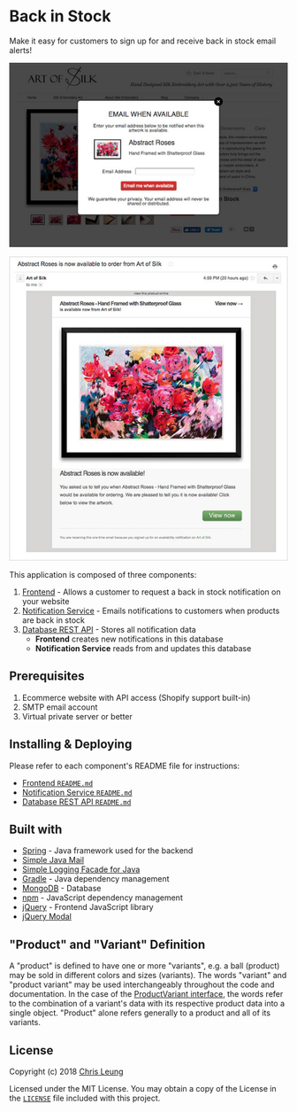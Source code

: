 # Back in Stock

Make it easy for customers to sign up for and receive back in stock email alerts!

![Example Notification Form](FrontEnd/doc/sample2.jpg "Example Notification Form")

![Example Email Notification](NotificationService/doc/sample.jpg "Example Email Notification")

This application is composed of three components:

1. [Frontend](FrontEnd) - Allows a customer to request a back in stock notification on your website
2. [Notification Service](NotificationService) - Emails notifications to customers when products are back in stock
3. [Database REST API](RestApi) - Stores all notification data
    * **Frontend** creates new notifications in this database
    * **Notification Service** reads from and updates this database

## Prerequisites

1. Ecommerce website with API access (Shopify support built-in)
2. SMTP email account
3. Virtual private server or better

## Installing & Deploying

Please refer to each component's README file for instructions:
* [Frontend `README.md`](FrontEnd/README.md)
* [Notification Service `README.md`](NotificationService/README.md)
* [Database REST API `README.md`](RestApi/README.md)

## Built with

* [Spring](https://spring.io/) - Java framework used for the backend
* [Simple Java Mail](http://www.simplejavamail.org/)
* [Simple Logging Facade for Java](https://www.slf4j.org/)
* [Gradle](https://gradle.org/) - Java dependency management
* [MongoDB](https://www.mongodb.com/) - Database
* [npm](https://www.npmjs.com/) - JavaScript dependency management
* [jQuery](https://jquery.com/) - Frontend JavaScript library
* [jQuery Modal](jquerymodal.com)

## "Product" and "Variant" Definition

A "product" is defined to have one or more "variants", e.g. a ball (product) may be sold in different colors and sizes (variants). The words "variant" and "product variant" may be used interchangeably throughout the code and documentation. In the case of the [ProductVariant interface](Objects/src/main/java/com/chrisleung/notifications/objects/ProductVariant.java), the words refer to the combination of a variant's data with its respective product data into a single object. "Product" alone refers generally to a product and all of its variants.

## License

Copyright (c) 2018 [Chris Leung](https://github.com/chrislzm)

Licensed under the MIT License. You may obtain a copy of the License in the [`LICENSE`](LICENSE) file included with this project.
